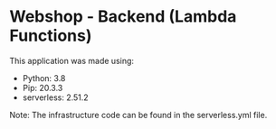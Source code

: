 # Webshop - Backend (Lambda Functions)

This application was made using:
- Python: 3.8
- Pip: 20.3.3
- serverless: 2.51.2

Note: The infrastructure code can be found in the serverless.yml file.
